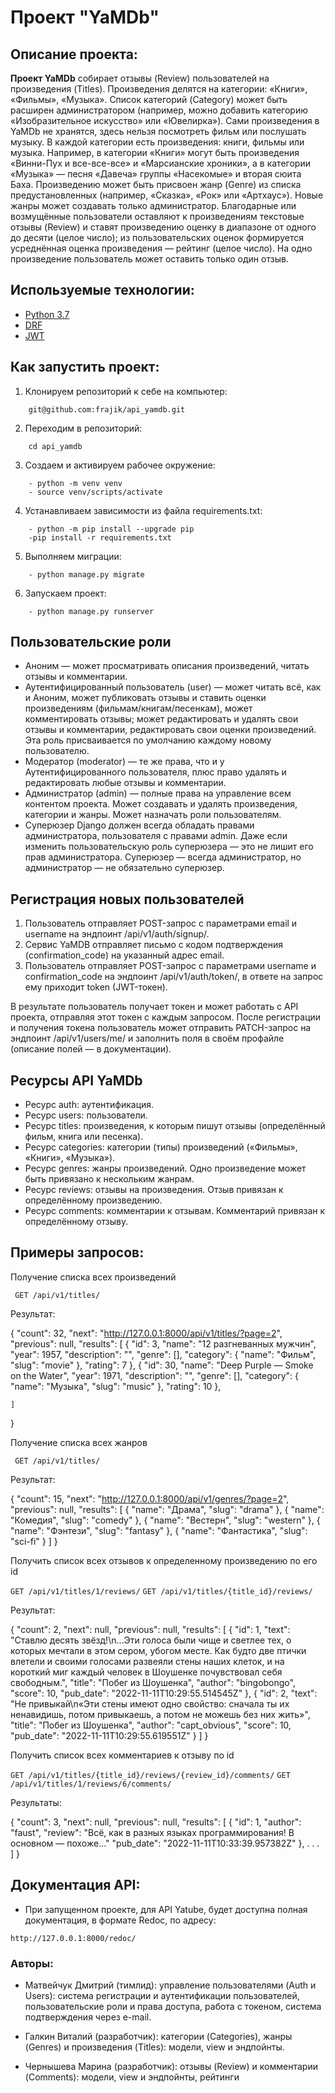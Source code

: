 # Проект "YaMDb"

## Описание проекта:
 **Проект YaMDb** собирает отзывы (Review) пользователей на произведения (Titles). Произведения делятся на категории: «Книги», «Фильмы», «Музыка». Список категорий (Category) может быть расширен администратором (например, можно добавить категорию «Изобразительное искусство» или «Ювелирка»).
 Сами произведения в YaMDb не хранятся, здесь нельзя посмотреть фильм или послушать музыку.
 В каждой категории есть произведения: книги, фильмы или музыка. Например, в категории «Книги» могут быть произведения «Винни-Пух и все-все-все» и «Марсианские хроники», а в категории «Музыка» — песня «Давеча» группы «Насекомые» и вторая сюита Баха.
 Произведению может быть присвоен жанр (Genre) из списка предустановленных (например, «Сказка», «Рок» или «Артхаус»). Новые жанры может создавать только администратор.
 Благодарные или возмущённые пользователи оставляют к произведениям текстовые отзывы (Review) и ставят произведению оценку в диапазоне от одного до десяти (целое число); из пользовательских оценок формируется усреднённая оценка произведения — рейтинг (целое число). На одно произведение пользователь может оставить только один отзыв.

## Используемые технологии:
- [Python 3.7](https://www.python.org/)
- [DRF](https://www.django-rest-framework.org/)
- [JWT](https://django-rest-framework-simplejwt.readthedocs.io/en/latest/)


## Как запустить проект:
1. Клонируем репозиторий к себе на компьютер:
```
    git@github.com:frajik/api_yamdb.git
```

2. Переходим в репозиторий:
```
    cd api_yamdb
```

3. Создаем и активируем рабочее окружение:
```
    - python -m venv venv
    - source venv/scripts/activate
```

4. Устанавливаем зависимости из файла requirements.txt:
```
    - python -m pip install --upgrade pip
    -pip install -r requirements.txt
```

5. Выполняем миграции:
```
    - python manage.py migrate
```

6. Запускаем проект:
```
    - python manage.py runserver
```
## Пользовательские роли

- Аноним — может просматривать описания произведений, читать отзывы и комментарии.
- Аутентифицированный пользователь (user) — может читать всё, как и Аноним, может публиковать отзывы и ставить оценки произведениям (фильмам/книгам/песенкам), может комментировать отзывы; может редактировать и удалять свои отзывы и комментарии, редактировать свои оценки произведений. Эта роль присваивается по умолчанию каждому новому пользователю.
- Модератор (moderator) — те же права, что и у Аутентифицированного пользователя, плюс право удалять и редактировать любые отзывы и комментарии.
- Администратор (admin) — полные права на управление всем контентом проекта. Может создавать и удалять произведения, категории и жанры. Может назначать роли пользователям.
- Суперюзер Django должен всегда обладать правами администратора, пользователя с правами admin. Даже если изменить пользовательскую роль суперюзера — это не лишит его прав администратора. Суперюзер — всегда администратор, но администратор — не обязательно суперюзер.

## Регистрация новых пользователей

1. Пользователь отправляет POST-запрос с параметрами email и username на эндпоинт /api/v1/auth/signup/.
2. Сервис YaMDB отправляет письмо с кодом подтверждения (confirmation_code) на указанный адрес email.
3. Пользователь отправляет POST-запрос с параметрами username и confirmation_code на эндпоинт /api/v1/auth/token/, в ответе на запрос ему приходит token (JWT-токен).

В результате пользователь получает токен и может работать с API проекта, отправляя этот токен с каждым запросом.
После регистрации и получения токена пользователь может отправить PATCH-запрос на эндпоинт /api/v1/users/me/ и заполнить поля в своём профайле (описание полей — в документации).


## Ресурсы API YaMDb
- Ресурс auth: аутентификация.
- Ресурс users: пользователи.
- Ресурс titles: произведения, к которым пишут отзывы (определённый фильм, книга или песенка).
- Ресурс categories: категории (типы) произведений («Фильмы», «Книги», «Музыка»).
- Ресурс genres: жанры произведений. Одно произведение может быть привязано к нескольким жанрам.
- Ресурс reviews: отзывы на произведения. Отзыв привязан к определённому произведению.
- Ресурс comments: комментарии к отзывам. Комментарий привязан к определённому отзыву.

## Примеры запросов:

Получение списка всех произведений

` GET /api/v1/titles/`

Результат:

{
    "count": 32,
    "next": "http://127.0.0.1:8000/api/v1/titles/?page=2",
    "previous": null,
    "results": [
        {
            "id": 3,
            "name": "12 разгневанных мужчин",
            "year": 1957,
            "description": "",
            "genre": [],
            "category": {
                "name": "Фильм",
                "slug": "movie"
            },
            "rating": 7
        },
        {
            "id": 30,
            "name": "Deep Purple — Smoke on the Water",
            "year": 1971,
            "description": "",
            "genre": [],
            "category": {
                "name": "Музыка",
                "slug": "music"
            },
            "rating": 10
        },

    ]
}

Получение списка всех жанров

` GET /api/v1/titles/`

Результат:

{
    "count": 15,
    "next": "http://127.0.0.1:8000/api/v1/genres/?page=2",
    "previous": null,
    "results": [
        {
            "name": "Драма",
            "slug": "drama"
        },
        {
            "name": "Комедия",
            "slug": "comedy"
        },
        {
            "name": "Вестерн",
            "slug": "western"
        },
        {
            "name": "Фэнтези",
            "slug": "fantasy"
        },
        {
            "name": "Фантастика",
            "slug": "sci-fi"
        }
    ]
}

Получить список всех отзывов к определенному произведению по его id

`GET /api/v1/titles/1/reviews/`
`GET /api/v1/titles/{title_id}/reviews/`

Результат:


{
    "count": 2,
    "next": null,
    "previous": null,
    "results": [
        {
            "id": 1,
            "text": "Ставлю десять звёзд!\n...Эти голоса были чище и светлее тех, о которых мечтали в этом сером, убогом месте. Как будто две птички влетели и своими голосами развеяли стены наших клеток, и на короткий миг каждый человек в Шоушенке почувствовал себя свободным.",
            "title": "Побег из Шоушенка",
            "author": "bingobongo",
            "score": 10,
            "pub_date": "2022-11-11T10:29:55.514545Z"
        },
        {
            "id": 2,
            "text": "Не привыкай\n«Эти стены имеют одно свойство: сначала ты их ненавидишь, потом привыкаешь, а потом не можешь без них жить»",
            "title": "Побег из Шоушенка",
            "author": "capt_obvious",
            "score": 10,
            "pub_date": "2022-11-11T10:29:55.619551Z"
        }
    ]
}

Получить список всех комментариев к отзыву по id

`GET /api/v1/titles/{title_id}/reviews/{review_id}/comments/`
`GET /api/v1/titles/1/reviews/6/comments/`

Результаты: 

{
    "count": 3,
    "next": null,
    "previous": null,
    "results": [
        {
            "id": 1,
            "author": "faust",
            "review": "Всё, как в разных языках программирования! В основном — похоже..." 
            "pub_date": "2022-11-11T10:33:39.957382Z"
        },
        .
        .
        .    
    ]
}


## Документация API:
- При запущенном проекте, для API Yatube, будет доступна полная документация, в формате Redoc, по адресу:
```
http://127.0.0.1:8000/redoc/
```

### Авторы:

- Матвейчук Дмитрий (тимлид): управление пользователями (Auth и Users): система регистрации и аутентификации пользователей, пользовательские роли и права доступа, работа с токеном, система подтверждения через e-mail.

- Галкин Виталий (разработчик): категории (Categories), жанры (Genres) и произведения (Titles): модели, view и эндпойнты.

- Чернышева Марина (разработчик): отзывы (Review) и комментарии (Comments): модели, view и эндпойнты, рейтинги
